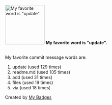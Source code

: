 <img src="https://github.com/my-badges/my-badges/blob/master/src/all-badges/favorite-word/favorite-word.png?raw=true" alt="My favorite word is &quot;update&quot;." title="My favorite word is &quot;update&quot;." width="128">
<strong>My favorite word is &quot;update&quot;.</strong>
<br><br>

My favorite commit message words are:

1. update (used 129 times)
2. readme.md (used 105 times)
3. add (used 31 times)
4. files (used 19 times)
5. via (used 18 times)


Created by <a href="https://github.com/my-badges/my-badges">My Badges</a>
